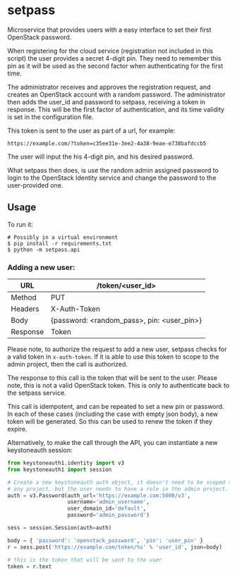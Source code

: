 # setpass

Microservice that provides users with a easy interface to set their first
OpenStack password.

When registering for the cloud service (registration not included in this
script) the user provides a secret 4-digit pin. They need to remember this
pin as it will be used as the second factor when authenticating for the first
time.

The administrator receives and approves the registration request, and
creates an OpenStack account with a random password. The administrator then
adds the user_id and password to setpass, receiving a token in response. This
will be the first factor of authentication, and its time validity is set in
the configuration file.

This token is sent to the user as part of a url, for example:

``https://example.com/?token=c35ee31e-3ee2-4a38-9eae-e738bafdccb5``

The user will input the his 4-digit pin, and his desired password.

What setpass then does, is use the random admin assigned password to login to
the OpenStack Identity service and change the password to the user-provided
one.

## Usage

To run it:

```
# Possibly in a virtual environment
$ pip install -r requirements.txt
$ python -m setpass.api
```

### Adding a new user:

| URL      | /token/\<user_id\>                               |
|----------|--------------------------------------------------|
| Method   | PUT                                              |
| Headers  | X-Auth-Token                                     |
| Body     | {password: \<random_pass\>, pin: \<user_pin\>}   |
| Response | Token

Please note, to authorize the request to add a new user, setpass checks for a
valid token in ``x-auth-token``. If it is able to use this token to scope to
the admin project, then the call is authorized.

The response to this call is the token that will be sent to the user. Please
note, this is not a valid OpenStack token. This is only to authenticate back
to the setpass service.

This call is idempotent, and can be repeated to set a new pin or password.
In each of these cases (including the case with empty json body), a new token
will be generated. So this can be used to renew the token if they expire.

Alternatively, to make the call through the API, you can instantiate a new
keystoneauth session:

```python
from keystoneauth1.identity import v3
from keystoneauth1 import session

# Create a new keystoneauth auth object, it doesn't need to be scoped to
# any project, but the user needs to have a role in the admin project.
auth = v3.Password(auth_url='https://example.com:5000/v3',
                   username='admin_username',
                   user_domain_id='default',
                   password='admin_password')

sess = session.Session(auth=auth)

body = { 'password': 'openstack_password', 'pin': 'user_pin' }
r = sess.post('https://example.com/token/%s' % 'user_id', json=body)

# this is the token that will be sent to the user
token = r.text
```
